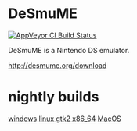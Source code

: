 # DeSmuME
[![AppVeyor CI Build Status](https://ci.appveyor.com/api/projects/status/abfd7jm09wnmxyvu?svg=true)](https://ci.appveyor.com/project/zeromus/desmume)

DeSmuME is a Nintendo DS emulator.

http://desmume.org/download

# nightly builds
[windows](https://nightly.link/TASEmulators/desmume/workflows/build_win/master/desmume-win-x64.zip)
[linux gtk2 x86_64](https://nightly.link/TASEmulators/desmume/workflows/build/master/desmume-linux-gtk2-cli-x86_64.zip)
[MacOS](https://nightly.link/TASEmulators/desmume/workflows/build/master/macos.zip)
